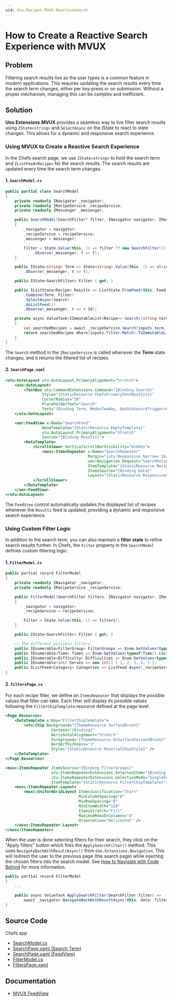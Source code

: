 ```yaml
---
uid: Uno.Recipes.MVUX.ReactiveSearch
---
```


# How to Create a Reactive Search Experience with MVUX

## Problem

Filtering search results live as the user types is a common feature in modern applications. This requires updating the search results every time the search term changes, either per key-press or on submission. Without a proper mechanism, managing this can be complex and inefficient.

## Solution

**Uno.Extensions.MVUX** provides a seamless way to live filter search results using `IState<string>` and `SelectAsync` on the IState to react to state changes. This allows for a dynamic and responsive search experience.

### Using MVUX to Create a Reactive Search Experience

In the Chefs search page, we use `IState<string>` to hold the search term and `IListFeed<Recipe>` for the search results. The search results are updated every time the search term changes.

#### 1. `SearchModel.cs`

```csharp
public partial class SearchModel
{
    private readonly INavigator _navigator;
    private readonly IRecipeService _recipeService;
    private readonly IMessenger _messenger;

    public SearchModel(SearchFilter? filter, INavigator navigator, IRecipeService recipeService, IMessenger messenger)
    {
        _navigator = navigator;
        _recipeService = recipeService;
        _messenger = messenger;

        Filter = State.Value(this, () => filter ?? new SearchFilter())
            .Observe(_messenger, f => f);
    }

    public IState<string> Term => State<string>.Value(this, () => string.Empty)
        .Observe(_messenger, t => t);

    public IState<SearchFilter> Filter { get; }

    public IListState<Recipe> Results => ListState.FromFeed(this, Feed
        .Combine(Term, Filter)
        .SelectAsync(Search)
        .AsListFeed())
        .Observe(_messenger, r => r.Id);

    private async ValueTask<IImmutableList<Recipe>> Search((string term, SearchFilter filter) inputs, CancellationToken ct)
    {
        var searchedRecipes = await _recipeService.Search(inputs.term, inputs.filter, ct);
        return searchedRecipes.Where(inputs.filter.Match).ToImmutableList();
    }
}
```

The `Search` method in the `IRecipeService` is called whenever the **Term** state changes, and it returns the filtered list of recipes.

#### 2. `SearchPage.xaml`

```xml
<utu:AutoLayout utu:AutoLayout.PrimaryAlignment="Stretch">
    <utu:AutoLayout>
        <TextBox utu:CommandExtensions.Command="{Binding Search}"
                Style="{StaticResource ChefsPrimaryTextBoxStyle}"
                CornerRadius="28"
                PlaceholderText="Search"
                Text="{Binding Term, Mode=TwoWay, UpdateSourceTrigger=PropertyChanged}">
    </utu:AutoLayout>

    <uer:FeedView x:Name="SearchFeed"
                NoneTemplate="{StaticResource EmptyTemplate}"
                utu:AutoLayout.PrimaryAlignment="Stretch"
                Source="{Binding Results}">
        <DataTemplate>
            <ScrollViewer VerticalScrollBarVisibility="Hidden">
                <muxc:ItemsRepeater x:Name="SearchRepeater"
                                    Margin="{utu:Responsive Narrow='16,0,16,16', Wide='40,0,40,40'}"
                                    uen:Navigation.Request="SearchRecipeDetails"
                                    ItemTemplate="{StaticResource RecipeTemplate}"
                                    ItemsSource="{Binding Data}"
                                    Layout="{StaticResource ResponsiveGridLayout}" />
            </ScrollViewer>
        </DataTemplate>
    </uer:FeedView>
</utu:AutoLayout>
```

The `FeedView` control automatically updates the displayed list of recipes whenever the `Results` feed is updated, providing a dynamic and responsive search experience.

### Using Custom Filter Logic

In addition to the search term, you can also maintain a **filter state** to refine search results further. In Chefs, the `Filter` property in the `SearchModel` defines custom filtering logic.

#### 1. `FilterModel.cs`

```csharp
public partial record FilterModel
{
    private readonly INavigator _navigator;
    private readonly IRecipeService _recipeService;

    public FilterModel(SearchFilter filters, INavigator navigator, IRecipeService recipeService)
    {
        _navigator = navigator;
        _recipeService = recipeService;

        Filter = State.Value(this, () => filters);
    }

    public IState<SearchFilter> Filter { get; }

    // The different possible filters
    public IEnumerable<FilterGroup> FilterGroups => Enum.GetValues(typeof(FilterGroup)).Cast<FilterGroup>();
    public IEnumerable<Time> Times => Enum.GetValues(typeof(Time)).Cast<Time>();
    public IEnumerable<Difficulty> Difficulties => Enum.GetValues(typeof(Difficulty)).Cast<Difficulty>();
    public IEnumerable<int> Serves => new int[] { 1, 2, 3, 4, 5 };
    public IListFeed<Category> Categories => ListFeed.Async(_recipeService.GetCategories);
}
```

#### 2. `FiltersPage.cs`

For each recipe filter, we define an `ItemsRepeater` that displays the possible values that filter can take. Each filter will display its possible values following the `FilterChipTemplate` resource defined at the page level.

```xml
<Page.Resources>
    <DataTemplate x:Key="FilterChipTemplate">
        <utu:Chip Background="{ThemeResource SurfaceBrush}"
                    Content="{Binding}"
                    HorizontalAlignment="Stretch"
                    Foreground="{ThemeResource OnSurfaceVariantBrush}"
                    BorderThickness="1"
                    Style="{StaticResource MaterialChipStyle}" />
    </DataTemplate>
</Page.Resources>

<muxc:ItemsRepeater ItemsSource="{Binding FilterGroups}"
                    utu:ItemsRepeaterExtensions.SelectedItem="{Binding Filter.FilterGroup, Mode=TwoWay}"
                    utu:ItemsRepeaterExtensions.SelectionMode="SingleOrNone"
                    ItemTemplate="{StaticResource FilterChipTemplate}">
    <muxc:ItemsRepeater.Layout>
        <muxc:UniformGridLayout ItemsJustification="Start"
                                MinColumnSpacing="8"
                                MinRowSpacing="8"
                                MinItemWidth="120"
                                ItemsStretch="Fill"
                                MaximumRowsOrColumns="4"
                                Orientation="Horizontal" />
    </muxc:ItemsRepeater.Layout>
</muxc:ItemsRepeater>
```

When the user is done selecting filters for their search, they click on the "Apply filters" button which fires the `ApplySearchFilter()` method. This uses `NavigateBackWithResultAsync()` from `Uno.Extensions.Navigation`. This will redirect the user to the previous page (the search page) while injecting the chosen filters into the search model. See [How to Navigate with Code Behind](Uno.Recipes.NavigationCodeBehind) for more information.

```csharp
public partial record FilterModel
{
    ...

    public async ValueTask ApplySearchFilter(SearchFilter filter) =>
        await _navigator.NavigateBackWithResultAsync(this, data: filter);
}
```

## Source Code

Chefs app

- [SearchModel.cs](https://github.com/unoplatform/uno.chefs/blob/19ace5c583ef4ef55f019589dd1eb07e43000de9/src/Chefs/Presentation/SearchModel.cs#L5-L45)
- [SearchPage.xaml (Search Term)](https://github.com/unoplatform/uno.chefs/blob/19ace5c583ef4ef55f019589dd1eb07e43000de9/src/Chefs/Views/SearchPage.xaml#L114-L118)
- [SearchPage.xaml (FeedView)](https://github.com/unoplatform/uno.chefs/blob/19ace5c583ef4ef55f019589dd1eb07e43000de9/src/Chefs/Views/SearchPage.xaml#L161-L177)
- [FilterModel.cs](https://github.com/unoplatform/uno.chefs/blob/19ace5c583ef4ef55f019589dd1eb07e43000de9/src/Chefs/Presentation/FilterModel.cs#L3C1-L26C2)
- [FiltersPage.xaml](https://github.com/unoplatform/uno.chefs/blob/19ace5c583ef4ef55f019589dd1eb07e43000de9/src/Chefs/Views/FiltersPage.xaml#L17-L154)

## Documentation

- [MVUX FeedView](xref:Uno.Extensions.Mvux.FeedView)
